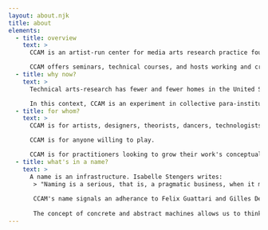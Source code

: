 ```yaml
---
layout: about.njk
title: about
elements:
  - title: overview
    text: >
      CCAM is an artist-run center for media arts research practice founded Summer 2023. CCAM's mission is to create space for collective thinking and making with digital and analog technologies that refuses to collapse either into the other. Based in Chicago, CCAM looks to make paths for technical and theoretical exchange with practitioners and theorists around the world.

      CCAM offers seminars, technical courses, and hosts working and critique groups. We organize symposia and group exhibitions, and co-sponsor performances and installations. In the future we look forward to offering transdisciplinary collaborative and intensive workshops, as well as microresidencies and more robust shared physical space use.
  - title: why now?
    text: >
      Technical arts-research has fewer and fewer homes in the United States. Unlike Canada and Europe, funding categories never emerged. Despite a passing trend in academic programs, institututions are shorting their bets and doubling down on conservative arts disciplinarity or culture-industry aligned edu- or entertainment.

      In this context, CCAM is an experiment in collective para-institutional organization. CCAM is preceded by the organizer's own experiments [SloMoCo](https://slo.movementcomputing.org) and [PHuN](https://www.post-human.net).
  - title: for whom?
    text: >
      CCAM is for artists, designers, theorists, dancers, technologists, futurists, historians.

      CCAM is for anyone willing to play.

      CCAM is for practitioners looking to grow their work's conceptual project and theorists looking to grow their work's practical dimensions.
  - title: what's in a name?
    text: >
      A name is an infrastructure. Isabelle Stengers writes:
       > "Naming is a serious, that is, a pragmatic business, when it means giving to what is named the power to induce thinking and feeling in a particular way."
       
       CCAM's name signals an adherance to Felix Guattari and Gilles Deleuze's proclamation for a machinic ontology; that there is no such thing as the biosphere, there is no such thing as the noosphere, there is only the mechanisphere. Simply put, abstract machines are ideas, principles, concept, and feelings which might concretize into a material technical object. There is nothing else.
       
       The concept of concrete and abstract machines allows us to think art-research and its stakes. Perhaps the most contemporary and relevant caveat emerging from this way of thinking comes to us in what Alfred North Whitehead calls "the fallacy of misplaced concreteness", in which we mistake what is thought for what is.
---
```


